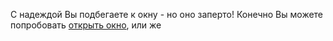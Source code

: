 С надеждой Вы подбегаете к окну - но оно заперто! Конечно Вы можете попробовать [открыть окно](window/window.md), или же
